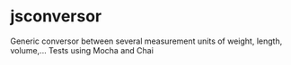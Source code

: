 # jsconversor
Generic conversor between several measurement units of weight, length, volume,...
Tests using Mocha and Chai
